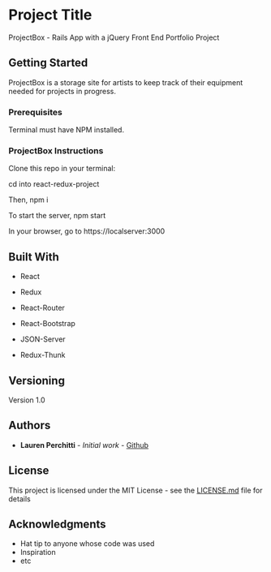 # Project Title

ProjectBox - Rails App with a jQuery Front End Portfolio Project

## Getting Started

ProjectBox is a storage site for artists to keep track of their equipment needed for projects in progress.

### Prerequisites

Terminal must have NPM installed.

### ProjectBox Instructions

Clone this repo in your terminal: 

cd into react-redux-project  

Then, npm i 

To start the server, npm start 

In your browser, go to https://localserver:3000


## Built With

* React

* Redux

* React-Router

* React-Bootstrap

* JSON-Server

* Redux-Thunk


## Versioning

Version 1.0

## Authors

* **Lauren Perchitti** - *Initial work* - [Github](https://github.com/Perchitti)

## License

This project is licensed under the MIT License - see the [LICENSE.md](LICENSE.md) file for details

## Acknowledgments

* Hat tip to anyone whose code was used
* Inspiration
* etc
